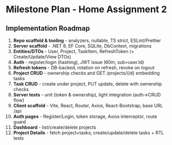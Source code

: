 # Milestone Plan - Home Assignment 2

## Implementation Roadmap

1. **Repo scaffold & tooling** - analyzers, nullable, TS strict, ESLint/Prettier
2. **Server scaffold** - .NET 8, EF Core, SQLite, DbContext, migrations
3. **Entities/DTOs** - User, Project, TaskItem, RefreshToken (+ Create/Update/View DTOs)
4. **Auth** - register/login (hashing), JWT issue (60m, sub=user.Id)
5. **Refresh tokens** - DB-backed, rotation on refresh, revoke on logout
6. **Project CRUD** - ownership checks and GET /projects/{id} embedding tasks
7. **Task CRUD** - create under project, PUT update, delete with ownership checks
8. **Server tests** - unit (token & ownership), light integration (auth→CRUD flow)
9. **Client scaffold** - Vite, React, Router, Axios, React-Bootstrap; base URL /api
10. **Auth pages** - Register/Login, token storage, Axios interceptor, route guard
11. **Dashboard** - list/create/delete projects
12. **Project Details** - fetch project+tasks; create/update/delete tasks + RTL tests

